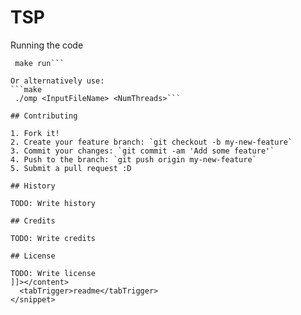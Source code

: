# TSP
<snippet>
  <content><![CDATA[
# ${1:Solving Travelling Salesman using Genetic Algorithms}

## Running the code 
```make
 make run```

Or alternatively use:
```make
 ./omp <InputFileName> <NumThreads>```
 
## Contributing

1. Fork it!
2. Create your feature branch: `git checkout -b my-new-feature`
3. Commit your changes: `git commit -am 'Add some feature'`
4. Push to the branch: `git push origin my-new-feature`
5. Submit a pull request :D

## History

TODO: Write history

## Credits

TODO: Write credits

## License

TODO: Write license
]]></content>
  <tabTrigger>readme</tabTrigger>
</snippet>